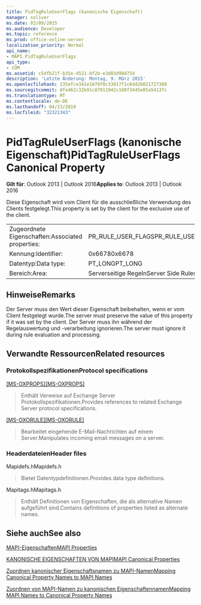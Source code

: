 ```yaml
---
title: PidTagRuleUserFlags (kanonische Eigenschaft)
manager: soliver
ms.date: 03/09/2015
ms.audience: Developer
ms.topic: reference
ms.prod: office-online-server
localization_priority: Normal
api_name:
- MAPI.PidTagRuleUserFlags
api_type:
- COM
ms.assetid: c5dfb21f-b35e-4521-bf2b-e3d03d98d75d
description: 'Letzte Änderung: Montag, 9. März 2015'
ms.openlocfilehash: 235efce341e1870f0c33917f1c6d42b021727308
ms.sourcegitcommit: 8fe462c32b91c87911942c188f3445e85a54137c
ms.translationtype: MT
ms.contentlocale: de-DE
ms.lasthandoff: 04/23/2019
ms.locfileid: "32321343"
---
```

# <a name="pidtagruleuserflags-canonical-property"></a><span data-ttu-id="56045-103">PidTagRuleUserFlags (kanonische Eigenschaft)</span><span class="sxs-lookup"><span data-stu-id="56045-103">PidTagRuleUserFlags Canonical Property</span></span>

  
  
<span data-ttu-id="56045-104">**Gilt für**: Outlook 2013 | Outlook 2016</span><span class="sxs-lookup"><span data-stu-id="56045-104">**Applies to**: Outlook 2013 | Outlook 2016</span></span> 
  
<span data-ttu-id="56045-105">Diese Eigenschaft wird vom Client für die ausschließliche Verwendung des Clients festgelegt.</span><span class="sxs-lookup"><span data-stu-id="56045-105">This property is set by the client for the exclusive use of the client.</span></span> 
  
|||
|:-----|:-----|
|<span data-ttu-id="56045-106">Zugeordnete Eigenschaften:</span><span class="sxs-lookup"><span data-stu-id="56045-106">Associated properties:</span></span>  <br/> |<span data-ttu-id="56045-107">PR_RULE_USER_FLAGS</span><span class="sxs-lookup"><span data-stu-id="56045-107">PR_RULE_USER_FLAGS</span></span>  <br/> |
|<span data-ttu-id="56045-108">Kennung:</span><span class="sxs-lookup"><span data-stu-id="56045-108">Identifier:</span></span>  <br/> |<span data-ttu-id="56045-109">0x6678</span><span class="sxs-lookup"><span data-stu-id="56045-109">0x6678</span></span>  <br/> |
|<span data-ttu-id="56045-110">Datentyp:</span><span class="sxs-lookup"><span data-stu-id="56045-110">Data type:</span></span>  <br/> |<span data-ttu-id="56045-111">PT_LONG</span><span class="sxs-lookup"><span data-stu-id="56045-111">PT_LONG</span></span>  <br/> |
|<span data-ttu-id="56045-112">Bereich:</span><span class="sxs-lookup"><span data-stu-id="56045-112">Area:</span></span>  <br/> |<span data-ttu-id="56045-113">Serverseitige Regeln</span><span class="sxs-lookup"><span data-stu-id="56045-113">Server Side Rules</span></span>  <br/> |
   
## <a name="remarks"></a><span data-ttu-id="56045-114">Hinweise</span><span class="sxs-lookup"><span data-stu-id="56045-114">Remarks</span></span>

<span data-ttu-id="56045-115">Der Server muss den Wert dieser Eigenschaft beibehalten, wenn er vom Client festgelegt wurde.</span><span class="sxs-lookup"><span data-stu-id="56045-115">The server must preserve the value of this property if it was set by the client.</span></span> <span data-ttu-id="56045-116">Der Server muss ihn während der Regelauswertung und -verarbeitung ignorieren.</span><span class="sxs-lookup"><span data-stu-id="56045-116">The server must ignore it during rule evaluation and processing.</span></span>
  
## <a name="related-resources"></a><span data-ttu-id="56045-117">Verwandte Ressourcen</span><span class="sxs-lookup"><span data-stu-id="56045-117">Related resources</span></span>

### <a name="protocol-specifications"></a><span data-ttu-id="56045-118">Protokollspezifikationen</span><span class="sxs-lookup"><span data-stu-id="56045-118">Protocol specifications</span></span>

<span data-ttu-id="56045-119">[[MS-OXPROPS]](https://msdn.microsoft.com/library/f6ab1613-aefe-447d-a49c-18217230b148%28Office.15%29.aspx)</span><span class="sxs-lookup"><span data-stu-id="56045-119">[[MS-OXPROPS]](https://msdn.microsoft.com/library/f6ab1613-aefe-447d-a49c-18217230b148%28Office.15%29.aspx)</span></span>
  
> <span data-ttu-id="56045-120">Enthält Verweise auf Exchange Server Protokollspezifikationen.</span><span class="sxs-lookup"><span data-stu-id="56045-120">Provides references to related Exchange Server protocol specifications.</span></span>
    
<span data-ttu-id="56045-121">[[MS-OXORULE]](https://msdn.microsoft.com/library/70ac9436-501e-43e2-9163-20d2b546b886%28Office.15%29.aspx)</span><span class="sxs-lookup"><span data-stu-id="56045-121">[[MS-OXORULE]](https://msdn.microsoft.com/library/70ac9436-501e-43e2-9163-20d2b546b886%28Office.15%29.aspx)</span></span>
  
> <span data-ttu-id="56045-122">Bearbeitet eingehende E-Mail-Nachrichten auf einem Server.</span><span class="sxs-lookup"><span data-stu-id="56045-122">Manipulates incoming email messages on a server.</span></span>
    
### <a name="header-files"></a><span data-ttu-id="56045-123">Headerdateien</span><span class="sxs-lookup"><span data-stu-id="56045-123">Header files</span></span>

<span data-ttu-id="56045-124">Mapidefs.h</span><span class="sxs-lookup"><span data-stu-id="56045-124">Mapidefs.h</span></span>
  
> <span data-ttu-id="56045-125">Bietet Datentypdefinitionen.</span><span class="sxs-lookup"><span data-stu-id="56045-125">Provides data type definitions.</span></span>
    
<span data-ttu-id="56045-126">Mapitags.h</span><span class="sxs-lookup"><span data-stu-id="56045-126">Mapitags.h</span></span>
  
> <span data-ttu-id="56045-127">Enthält Definitionen von Eigenschaften, die als alternative Namen aufgeführt sind.</span><span class="sxs-lookup"><span data-stu-id="56045-127">Contains definitions of properties listed as alternate names.</span></span>
    
## <a name="see-also"></a><span data-ttu-id="56045-128">Siehe auch</span><span class="sxs-lookup"><span data-stu-id="56045-128">See also</span></span>



[<span data-ttu-id="56045-129">MAPI-Eigenschaften</span><span class="sxs-lookup"><span data-stu-id="56045-129">MAPI Properties</span></span>](mapi-properties.md)
  
[<span data-ttu-id="56045-130">KANONISCHE EIGENSCHAFTEN VON MAPI</span><span class="sxs-lookup"><span data-stu-id="56045-130">MAPI Canonical Properties</span></span>](mapi-canonical-properties.md)
  
[<span data-ttu-id="56045-131">Zuordnen kanonischer Eigenschaftsnamen zu MAPI-Namen</span><span class="sxs-lookup"><span data-stu-id="56045-131">Mapping Canonical Property Names to MAPI Names</span></span>](mapping-canonical-property-names-to-mapi-names.md)
  
[<span data-ttu-id="56045-132">Zuordnen von MAPI-Namen zu kanonischen Eigenschaftennamen</span><span class="sxs-lookup"><span data-stu-id="56045-132">Mapping MAPI Names to Canonical Property Names</span></span>](mapping-mapi-names-to-canonical-property-names.md)

